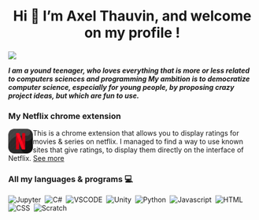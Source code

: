<h1 align = "center"> Hi 👋 I’m Axel Thauvin, and welcome on my profile ! </h1>

<img align="center" src="https://github-readme-stats.vercel.app/api/top-langs/?username=axthauvin&theme=white&layout=compact" />


<!--
![Anurag's GitHub stats](https://github-readme-stats.vercel.app/api?username=axthauvin&show_icons=true&theme=white)  [![Top Langs](https://github-readme-stats.vercel.app/api/top-langs/?username=axthauvin&theme=white&layout=compact)](https://github.com/anuraghazra/github-readme-stats)
-->

<!--
![Anurag's GitHub stats](https://github-readme-stats.vercel.app/api?username=axthauvin&show_icons=true&theme=white)
-->

***I am a yound teenager, who loves everything that is more or less related to computers sciences and programming My ambition is to democratize computer science, especially for young people, by proposing crazy project ideas, but which are fun to use.***



### My Netflix chrome extension
<img align="left" width="50" height="50" src="./Netflix-icon.png">
This is a chrome extension that allows you to display ratings for movies & series on netflix.
I managed to find a way to use known sites that give ratings, to display them directly on the interface of Netflix.
<a href="https://github.com/Axthauvin/Netflix-better-marks">See more<a/>



<!--
[![Top Langs](https://github-readme-stats.vercel.app/api/top-langs/?username=axthauvin&theme=radical)](https://github.com/anuraghazra/github-readme-stats)
-->


### All my languages & programs 💻
![Jupyter](https://img.shields.io/badge/Jupyter-white?style=plastic&logo=Jupyter)&nbsp;
![C#](https://img.shields.io/badge/C-sharp-white?style=plastic&logo=c-sharp)&nbsp;
![VSCODE](https://img.shields.io/badge/Visual-studio-white?style=plastic&logo=visual-studio&logoColor=007ACC)&nbsp;
![Unity](https://img.shields.io/badge/Unity-white?style=plastic&logo=unity&logoColor=09090c)&nbsp;
![Python](https://img.shields.io/badge/Python-white?style=plastic&logo=python&logoColor=386e9c)&nbsp;
![Javascript](https://img.shields.io/badge/Javascript-white?style=plastic&logo=javascript)&nbsp;
![HTML](https://img.shields.io/badge/Html-white?style=plastic&logo=html5)&nbsp;
![CSS](https://img.shields.io/badge/Css-white?style=plastic&logo=css3&logoColor=007ACC)&nbsp;
![Scratch](https://img.shields.io/badge/Scratch-white?style=plastic&logo=scratch)&nbsp;



<!---
Globateur/Globateur is a ✨ special ✨ repository because its `README.md` (this file) appears on your GitHub profile.
You can click the Preview link to take a look at your changes.
--->
